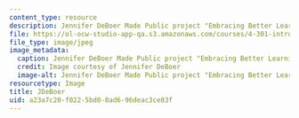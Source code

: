 ```yaml
---
content_type: resource
description: Jennifer DeBoer Made Public project "Embracing Better Learning"
file: https://ol-ocw-studio-app-qa.s3.amazonaws.com/courses/4-301-introduction-to-the-visual-arts-spring-2007/a23a7c20f0225bd08ad696deac3ce83f_1deboer.jpg
file_type: image/jpeg
image_metadata:
  caption: Jennifer DeBoer Made Public project "Embracing Better Learning"
  credit: Image courtesy of Jennifer DeBoer
  image-alt: Jennifer DeBoer Made Public project "Embracing Better Learning"
resourcetype: Image
title: JDeBoer
uid: a23a7c20-f022-5bd0-8ad6-96deac3ce83f
---
```

